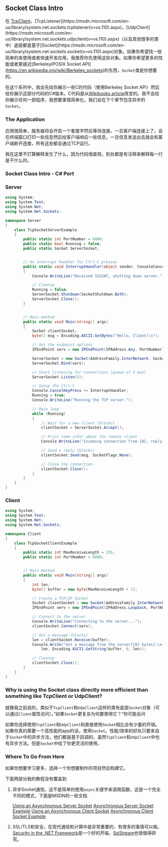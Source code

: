 ## Socket Class Intro

在 [TcpClient](https://msdn.microsoft.com/en-us/library/system.net.sockets.tcpclient(v=vs.110).aspx)，[TcpListener](https://msdn.microsoft.com/en-us/library/system.net.sockets.tcplistener(v=vs.110).aspx)，[UdpClient](https://msdn.microsoft.com/en-us/library/system.net.sockets.udpclient(v=vs.110).aspx)（以及其他很多的类中）底层都是基于[Socket](https://msdn.microsoft.com/en-us/library/system.net.sockets.socket(v=vs.110).aspx)对象。如果你希望找一些简单的来使用或者快速开发应用，我推荐你先使用这些对象。如果你希望更多的性能或者更接近[Berkeley/POSIX Socket API](https://en.wikipedia.org/wiki/Berkeley_sockets)的东西，`Socket`类是你想要的。

在这个系列中，我会先给你展示一些C的代码（使用Berkeley Socket API）然后给你展示这部分代码的C#版本。C代码是从[Wikibooks article](https://en.wikibooks.org/wiki/C_Programming/Networking_in_UNIX)改变的。我不会给你展示任何一部程序，我想要事情简单化，我们会在下个章节包含异步的`Socket`。

### The Application

应用很简单，服务器将会开启一个套接字然后等待连接，一旦客户端连接上了，会在终端窗口打印一些信息然后给客户端响应一些信息，一旦信息发送出去就会和客户端断开连接，所有这些都会通过TCP运行。

我在这里不打算解释发生了什么，因为代码很直观，到处都是有注释来解释每一行是干什么的。

### Socket Class Intro - C# Port

### Server

```c#
using System;
using System.Text;
using System.Net;
using System.Net.Sockets;

namespace Server
{
    class TcpSocketServerExample
    {
        public static int PortNumber = 6000;
        public static bool Running = false;
        public static Socket ServerSocket;


        // An interrupt handler for Ctrl-C presses
        public static void InterruptHandler(object sender, ConsoleCancelEventArgs args)
        {
            Console.WriteLine("Received SIGINT, shutting down server.");

            // Cleanup
            Running = false;
            ServerSocket.Shutdown(SocketShutdown.Both);
            ServerSocket.Close();
        }


        // Main method
        public static void Main(string[] args)
        {
            Socket clientSocket;
            byte[] msg = Encoding.ASCII.GetBytes("Hello, Client!\n");

            // Set the endpoint options
            IPEndPoint serv = new IPEndPoint(IPAddress.Any, PortNumber);

            ServerSocket = new Socket(AddressFamily.InterNetwork, SocketType.Stream, ProtocolType.Tcp);
            ServerSocket.Bind(serv);

            // Start listening for connections (queue of 5 max)
            ServerSocket.Listen(5);

            // Setup the Ctrl-C
            Console.CancelKeyPress += InterruptHandler;
            Running = true;
            Console.WriteLine("Running the TCP server.");

            // Main loop
            while (Running)
            {
                // Wait for a new client (blocks)
                clientSocket = ServerSocket.Accept();

                // Print some infor about the remote client
                Console.WriteLine("Incoming connection from {0}, replying.", clientSocket.RemoteEndPoint);

                // Send a reply (blocks)
                clientSocket.Send(msg, SocketFlags.None);

                // Close the connection
                clientSocket.Close();
            }
        }
    }
}
```

### Client

```c#
using System;
using System.Text;
using System.Net;
using System.Net.Sockets;

namespace Client
{
    class TcpSocketClientExample
    {
        public static int MaxReceiveLength = 255;
        public static int PortNumber = 6000;


        // Main method
        public static void Main(string[] args)
        {
            int len;
            byte[] buffer = new byte[MaxReceiveLength + 1];

            // Create a TCP/IP Socket
            Socket clientSocket = new Socket(AddressFamily.InterNetwork, SocketType.Stream, ProtocolType.Tcp);
            IPEndPoint serv = new IPEndPoint(IPAddress.Loopback, PortNumber);

            // Connect to the server
            Console.WriteLine("Connecting to the server...");
            clientSocket.Connect(serv);

            // Get a message (blocks)
            len = clientSocket.Receive(buffer);
            Console.Write("Got a message from the server[{0} bytes]:\n{1}",
                len, Encoding.ASCII.GetString(buffer, 0, len));

            // Cleanup
            clientSocket.Close();
        }
    }
}
```

### Why is using the Socket class directly more efficient than something like TcpClient or UdpClient?

就像我之前说的，类似于`TcpClient`和`UdpClient`这样的类有底层`Socket`对象（可以通过`Client`属性访问）。”如果`Socket`更复杂为何要使用它？“你可能会问

如果你选择使用`TcpClient`和`UdpClient`和直接使用`Socket`相比会有少量的开销。如果你真的需要一个高性能的app的话，使用`Socket`。性能/效率的好处只要来自于`Socket`中的异步方法，他们都是基于回调的，虽然`TcpClient`和`UdpClient`中也有异步方法。但是`Socket`中给了你更灵活的使用。

### Where To Go From Here

如果你想要学习更多，选择一个你想要制作的项目然后构建它。

下面两部分我的教程没有覆盖到

1. 异步Socket通信。这不是简单的使用`async`关键字来调用函数，这是一个完全不同的模式，下面是MSDN的一些文档

   [Using an Asynchronous Server Socket](https://msdn.microsoft.com/en-us/library/5w7b7x5f(v=vs.110).aspx)
   [Asynchronous Server Socket Example](https://msdn.microsoft.com/en-us/library/fx6588te(v=vs.110).aspx)
   [Using an Asynchronous Client Socket](https://msdn.microsoft.com/en-us/library/bbx2eya8(v=vs.110).aspx)
   [Asynchronous Client Socket Example](https://msdn.microsoft.com/en-us/library/bew39x2a(v=vs.110).aspx)

2. SSL/TLS和安全。在现代通信和计算中是非常重要的，有很多的事情可以做。 [Security in the .NET Framework](https://msdn.microsoft.com/en-us/library/fkytk30f.aspx)是一个好的开端，[SslStream](https://msdn.microsoft.com/en-us/library/system.net.security.sslstream(v=vs.110).aspx)也很值得研究。